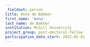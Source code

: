```yaml
---
_fieldset: person
title: Anna de Bakker
first_name: 'Anna'
last_name: de Bakker
institution: McGill University
project_group: post-doctoral-fellow
participation_date_start: 2022-02-01
---
```


